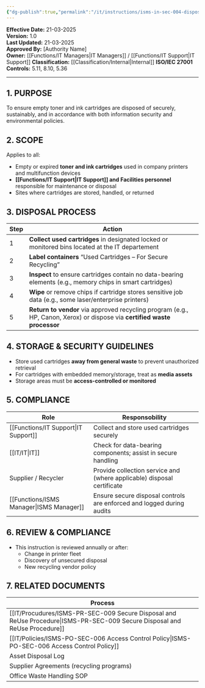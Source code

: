 ```yaml
---
{"dg-publish":true,"permalink":"/it/instructions/isms-in-sec-004-disposal-of-empty-printer-cartridges/","tags":["recovery","catridges","printing"],"noteIcon":"default"}
---
```


 
**Effective Date:** 21-03-2025  
**Version:** 1.0  
**Last Updated:** 21-03-2025  
**Approved By:** [Authority Name]  
**Owner:** [[Functions/IT Managers\|IT Managers]] / [[Functions/IT Support\|IT Support]]
**Classification:** [[Classification/Internal\|Internal]]
**ISO/IEC 27001 Controls:** 5.11, 8.10, 5.36

---
## **1. PURPOSE**  
To ensure empty toner and ink cartridges are disposed of securely, sustainably, and in accordance with both information security and environmental policies.
## **2. SCOPE**
Applies to all:
- Empty or expired **toner and ink cartridges** used in company printers and multifunction devices
- **[[Functions/IT Support\|IT Support]] and Facilities personnel** responsible for maintenance or disposal
- Sites where cartridges are stored, handled, or returned
## **3. DISPOSAL PROCESS** 

| Step | Action                                                                                                                    |
| ---- | ------------------------------------------------------------------------------------------------------------------------- |
| 1    | **Collect used cartridges** in designated locked or monitored bins located at the IT departement                          |
| 2    | **Label containers** “Used Cartridges – For Secure Recycling”                                                             |
| 3    | **Inspect** to ensure cartridges contain no data-bearing elements (e.g., memory chips in smart cartridges)                |
| 4    | **Wipe** or remove chips if cartridge stores sensitive job data (e.g., some laser/enterprise printers)                    |
| 5    | **Return to vendor** via approved recycling program (e.g., HP, Canon, Xerox) or dispose via **certified waste processor** |
## **4. STORAGE & SECURITY GUIDELINES**
- Store used cartridges **away from general waste** to prevent unauthorized retrieval
- For cartridges with embedded memory/storage, treat as **media assets**
- Storage areas must be **access-controlled or monitored**
## **5. COMPLIANCE**  
| **Role**            | Responsobility                                                         |
| ------------------- | ---------------------------------------------------------------------- |
| [[Functions/IT Support\|IT Support]]      | Collect and store used cartridges securely                             |
| [[IT/IT\|IT]]              | Check for data-bearing components; assist in secure handling           |
| Supplier / Recycler | Provide collection service and (where applicable) disposal certificate |
| [[Functions/ISMS Manager\|ISMS Manager]]    | Ensure secure disposal controls are enforced and logged during audits  |
## **6. REVIEW & COMPLIANCE**  
- This instruction is reviewed annually or after:
    - Change in printer fleet
    - Discovery of unsecured disposal
    - New recycling vendor policy
## **7. RELATED DOCUMENTS**

| Process                                                 |
| ------------------------------------------------------- |
| [[IT/Procudures/ISMS-PR-SEC-009 Secure Disposal and ReUse Procedure\|ISMS-PR-SEC-009 Secure Disposal and ReUse Procedure]] |
| [[IT/Policies/ISMS-PO-SEC-006 Access Control Policy\|ISMS-PO-SEC-006 Access Control Policy]]               |
| Asset Disposal Log                                      |
| Supplier Agreements (recycling programs)                |
| Office Waste Handling SOP                               |







